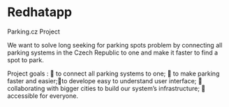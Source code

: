 # Redhatapp
Parking.cz Project

We want to solve long seeking for parking spots problem by
connecting all parking systems in the Czech Republic to one
and make it faster to find a spot to park.

Project goals : 
 to connect all parking systems to one;
 to make parking faster and easier;to develope easy to understand user interface;
 collaborating with bigger cities to build our system’s
  infrastructure;
 accessible for everyone.
